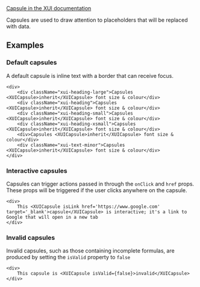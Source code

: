<div class="xui-margin-vertical">
	<a href="../section-building-blocks-identifiers-capsule.html" isDocLink>Capsule in the XUI documentation</a>
</div>

Capsules are used to draw attention to placeholders that will be replaced with data.

## Examples

### Default capsules

A default capsule is inline text with a border that can receive focus.

```
<div>
	<div className="xui-heading-large">Capsules <XUICapsule>inherit</XUICapsule> font size & colour</div>
	<div className="xui-heading">Capsules <XUICapsule>inherit</XUICapsule> font size & colour</div>
	<div className="xui-heading-small">Capsules <XUICapsule>inherit</XUICapsule> font size & colour</div>
	<div className="xui-heading-xsmall">Capsules <XUICapsule>inherit</XUICapsule> font size & colour</div>
	<div>Capsules <XUICapsule>inherit</XUICapsule> font size & colour</div>
	<div className="xui-text-minor">Capsules <XUICapsule>inherit</XUICapsule> font size & colour</div>
</div>
```

### Interactive capsules

Capsules can trigger actions passed in through the `onClick` and `href` props. These props will be triggered if the user clicks anywhere on the capsule.

```
<div>
	This <XUICapsule isLink href='https://www.google.com' target='_blank'>capsule</XUICapsule> is interactive; it's a link to Google that will open in a new tab
</div>
```

### Invalid capsules

Invalid capsules, such as those containing incomplete formulas, are produced by setting the `isValid` property to `false`
```
<div>
	This capsule is <XUICapsule isValid={false}>invalid</XUICapsule>
</div>
```
